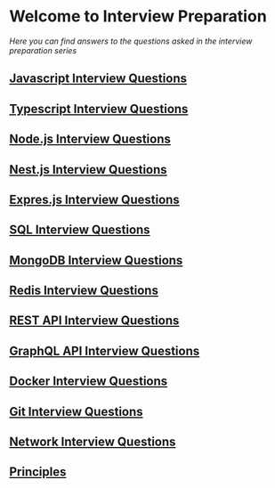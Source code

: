 # Welcome to Interview Preparation

_Here you can find answers to the questions asked in the interview preparation
series_

## [Javascript Interview Questions](javascript/README.md)

## [Typescript Interview Questions](typescript/README.md)

## [Node.js Interview Questions](nodejs/README.md)

## [Nest.js Interview Questions](nestjs/README.md)

## [Expres.js Interview Questions](expressjs/README.md)

## [SQL Interview Questions](sql/README.md)

## [MongoDB Interview Questions](mongo/README.md)

## [Redis Interview Questions](redis/README.md)

## [REST API Interview Questions](rest/README.md)

## [GraphQL API Interview Questions](graph/README.md)

## [Docker Interview Questions](docker/README.md)

## [Git Interview Questions](git/README.md)

## [Network Interview Questions](network/README.md)

## [Principles](principles/README.md)

<!-- FIXME: remove all **example** and just put example it self -->
<!-- FIXME: remove . and ? in the end of sentence -->